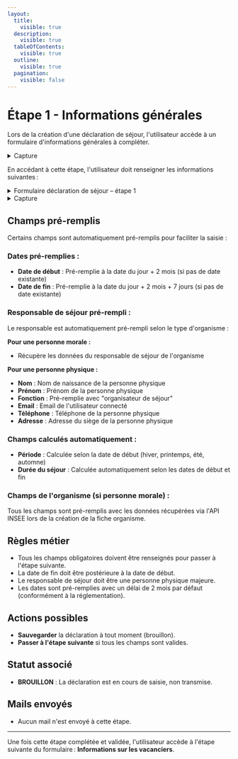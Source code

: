 ```yaml
---
layout:
  title:
    visible: true
  description:
    visible: true
  tableOfContents:
    visible: true
  outline:
    visible: true
  pagination:
    visible: false
---
```


# Étape 1 - Informations générales

Lors de la création d'une déclaration de séjour, l'utilisateur accède à un formulaire d'informations générales à compléter.

<details>

<summary>Capture</summary>

<figure><img src="../../../.gitbook/assets/a-chosen-soul-radulW4SHhA-unsplash.jpg" alt=""><figcaption></figcaption></figure>

</details>

En accédant à cette étape, l'utilisateur doit renseigner les informations suivantes :

<details>

<summary>Formulaire déclaration de séjour – étape 1</summary>



</details>

<details>

<summary>Capture</summary>

<figure><img src="../../../.gitbook/assets/PLACEHOLDER_CAPTURE_2.png" alt=""><figcaption></figcaption></figure>

</details>

## Champs pré-remplis

Certains champs sont automatiquement pré-remplis pour faciliter la saisie :

### **Dates pré-remplies :**

* **Date de début** : Pré-remplie à la date du jour + 2 mois (si pas de date existante)
* **Date de fin** : Pré-remplie à la date du jour + 2 mois + 7 jours (si pas de date existante)

### **Responsable de séjour pré-rempli :**

Le responsable est automatiquement pré-rempli selon le type d'organisme :

**Pour une personne morale :**

* Récupère les données du responsable de séjour de l'organisme

**Pour une personne physique :**

* **Nom** : Nom de naissance de la personne physique
* **Prénom** : Prénom de la personne physique
* **Fonction** : Pré-remplie avec "organisateur de séjour"
* **Email** : Email de l'utilisateur connecté
* **Téléphone** : Téléphone de la personne physique
* **Adresse** : Adresse du siège de la personne physique

### **Champs calculés automatiquement :**

* **Période** : Calculée selon la date de début (hiver, printemps, été, automne)
* **Durée du séjour** : Calculée automatiquement selon les dates de début et fin

### **Champs de l'organisme (si personne morale) :**

Tous les champs sont pré-remplis avec les données récupérées via l'API INSEE lors de la création de la fiche organisme.

## Règles métier

* Tous les champs obligatoires doivent être renseignés pour passer à l'étape suivante.
* La date de fin doit être postérieure à la date de début.
* Le responsable de séjour doit être une personne physique majeure.
* Les dates sont pré-remplies avec un délai de 2 mois par défaut (conformément à la réglementation).

## Actions possibles

* **Sauvegarder** la déclaration à tout moment (brouillon).
* **Passer à l'étape suivante** si tous les champs sont valides.

## Statut associé

* **BROUILLON** : La déclaration est en cours de saisie, non transmise.

## Mails envoyés

* Aucun mail n'est envoyé à cette étape.

***

Une fois cette étape complétée et validée, l'utilisateur accède à l'étape suivante du formulaire : **Informations sur les vacanciers**.
